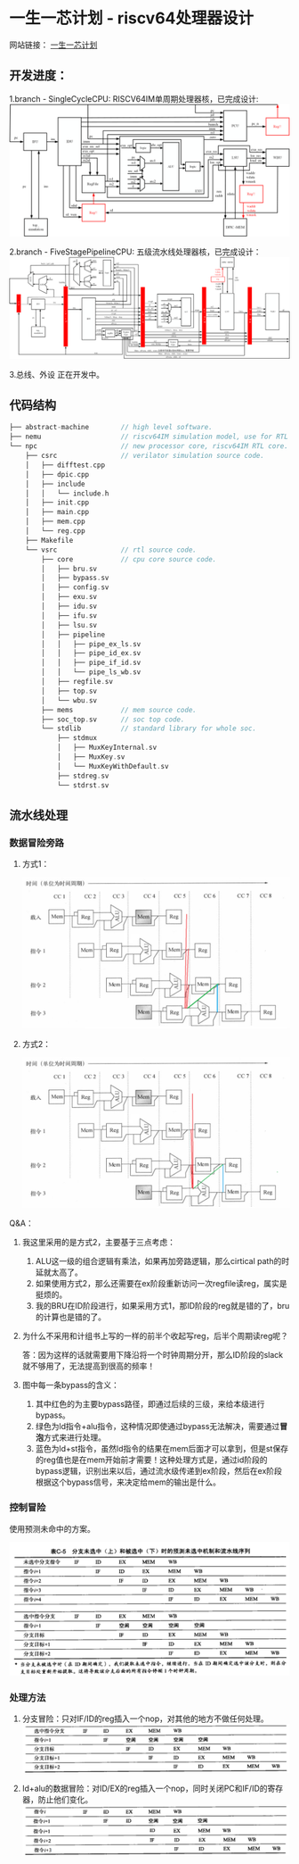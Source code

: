 # 一生一芯计划 - riscv64处理器设计

网站链接： [一生一芯计划](https://ysyx.oscc.cc/docs/)

## 开发进度：

1.branch - SingleCycleCPU: RISCV64IM单周期处理器核，已完成设计:
![img](README.assets/SingleCycleCPU.png)

2.branch - FiveStagePipelineCPU: 五级流水线处理器核，已完成设计：
![img](README.assets/FiveStagePipelineCPU.png)

3.总线、外设 正在开发中。

## 代码结构

```c
├── abstract-machine		// high level software.
├── nemu					// riscv64IM simulation model, use for RTL difftest.
└── npc						// new processor core, riscv64IM RTL core.
    ├── csrc				// verilator simulation source code.
    │   ├── difftest.cpp
    │   ├── dpic.cpp
    │   ├── include
    │   │   └── include.h
    │   ├── init.cpp
    │   ├── main.cpp
    │   ├── mem.cpp
    │   └── reg.cpp
    ├── Makefile
    └── vsrc				// rtl source code.
        ├── core			// cpu core source code.
        │   ├── bru.sv
        │   ├── bypass.sv
        │   ├── config.sv
        │   ├── exu.sv
        │   ├── idu.sv
        │   ├── ifu.sv
        │   ├── lsu.sv
        │   ├── pipeline
        │   │   ├── pipe_ex_ls.sv
        │   │   ├── pipe_id_ex.sv
        │   │   ├── pipe_if_id.sv
        │   │   └── pipe_ls_wb.sv
        │   ├── regfile.sv
        │   ├── top.sv
        │   └── wbu.sv
        ├── mems			// mem source code.
        ├── soc_top.sv		// soc top code.
        └── stdlib			// standard library for whole soc.
            ├── stdmux
            │   ├── MuxKeyInternal.sv
            │   ├── MuxKey.sv
            │   └── MuxKeyWithDefault.sv
            ├── stdreg.sv
            └── stdrst.sv
```

## 流水线处理

### 数据冒险旁路

1. 方式1：

   ![image-20220610233307369](README.assets/bypass1.png)

2. 方式2：

   ![image-20220610233226629](README.assets/bypass2.png)

Q&A：

1. 我这里采用的是方式2，主要基于三点考虑：

   1. ALU这一级的组合逻辑有乘法，如果再加旁路逻辑，那么cirtical path的时延就太高了。
   2. 如果使用方式2，那么还需要在ex阶段重新访问一次regfile读reg，属实是挺烦的。
   3. 我的BRU在ID阶段进行，如果采用方式1，那ID阶段的reg就是错的了，bru的计算也是错的了。

2. 为什么不采用和计组书上写的一样的前半个收起写reg，后半个周期读reg呢？

   答：因为这样的话就需要用下降沿将一个时钟周期分开，那么ID阶段的slack就不够用了，无法提高到很高的频率！

3. 图中每一条bypass的含义：

   1. 其中红色的为主要bypass路径，即通过后续的三级，来给本级进行bypass。
   2. 绿色为ld指令+alu指令，这种情况即使通过bypass无法解决，需要通过**冒泡**方式来进行处理。
   3. 蓝色为ld+st指令，虽然ld指令的结果在mem后面才可以拿到，但是st保存的reg值也是在mem开始前才需要！这种处理方式是，通过id阶段的bypass逻辑，识别出来以后，通过流水级传递到ex阶段，然后在ex阶段根据这个bypass信号，来决定给mem的输出是什么。

### 控制冒险

使用预测未命中的方案。

![image-20220611112106961](README.assets/branch_risk.png)

### 处理方法

1. 分支冒险：只对IF/ID的reg插入一个nop，对其他的地方不做任何处理。
   ![image-20220611150706137](README.assets/branch_nop.png)

2. ld+alu的数据冒险：对ID/EX的reg插入一个nop，同时关闭PC和IF/ID的寄存器，防止他们变化。
   ![uTools_1654931277424](README.assets/data_nop.png)

